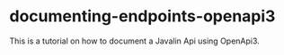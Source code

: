 # documenting-endpoints-openapi3

This is a tutorial on how to document a Javalin Api using OpenApi3.
